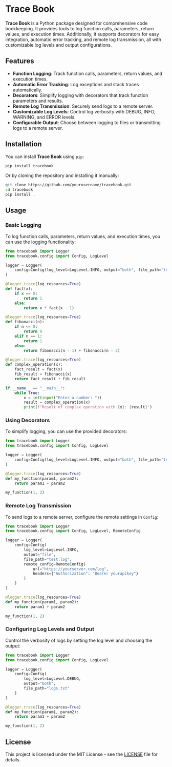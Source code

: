 # Trace Book

**Trace Book** is a Python package designed for comprehensive code bookkeeping. It provides tools to log function calls, parameters, return values, and execution times. Additionally, it supports decorators for easy integration, automatic error tracking, and remote log transmission, all with customizable log levels and output configurations.

## Features

- **Function Logging**: Track function calls, parameters, return values, and execution times.
- **Automatic Error Tracking**: Log exceptions and stack traces automatically.
- **Decorators**: Simplify logging with decorators that track function parameters and results.
- **Remote Log Transmission**: Securely send logs to a remote server.
- **Customizable Log Levels**: Control log verbosity with DEBUG, INFO, WARNING, and ERROR levels.
- **Configurable Output**: Choose between logging to files or transmitting logs to a remote server.

## Installation

You can install **Trace Book** using `pip`:

```bash
pip install tracebook
```

Or by cloning the repository and installing it manually:

```bash
git clone https://github.com/yourusername/tracebook.git
cd tracebook
pip install .
```

## Usage

### Basic Logging

To log function calls, parameters, return values, and execution times, you can use the logging functionality:

```python
from tracebook import Logger
from tracebook.config import Config, LogLevel

logger = Logger(
    config=Config(log_level=LogLevel.INFO, output="both", file_path="test.log")
)

@logger.trace(log_resources=True)
def fact(x):
    if x == 0:
        return 1
    else:
        return x * fact(x - 1)

@logger.trace(log_resources=True)
def fibonacci(n):
    if n <= 0:
        return 0
    elif n == 1:
        return 1
    else:
        return fibonacci(n - 1) + fibonacci(n - 2)

@logger.trace(log_resources=True)
def complex_operation(x):
    fact_result = fact(x)
    fib_result = fibonacci(x)
    return fact_result + fib_result

if __name__ == "__main__":
    while True:
        x = int(input("Enter a number: "))
        result = complex_operation(x)
        print(f"Result of complex operation with {x}: {result}")
```

### Using Decorators

To simplify logging, you can use the provided decorators:

```python
from tracebook import Logger
from tracebook.config import Config, LogLevel

logger = Logger(
    config=Config(log_level=LogLevel.INFO, output="both", file_path="test.log")
)

@logger.trace(log_resources=True)
def my_function(param1, param2):
    return param1 + param2

my_function(1, 2)
```

### Remote Log Transmission

To send logs to a remote server, configure the remote settings in `Config`:

```python
from tracebook import Logger
from tracebook.config import Config, LogLevel, RemoteConfig

logger = Logger(
    config=Config(
        log_level=LogLevel.INFO,
        output="file",
        file_path="test.log",
        remote_config=RemoteConfig(
            url="https://yourserver.com/log",
            headers={"Authorization": "Bearer yourapikey"}
        )
    )
)

@logger.trace(log_resources=True)
def my_function(param1, param2):
    return param1 + param2

my_function(1, 2)
```

### Configuring Log Levels and Output

Control the verbosity of logs by setting the log level and choosing the output:

```python
from tracebook import Logger
from tracebook.config import Config, LogLevel

logger = Logger(
    config=Config(
        log_level=LogLevel.DEBUG,
        output="both",
        file_path="logs.txt"
    )
)

@logger.trace(log_resources=True)
def my_function(param1, param2):
    return param1 + param2

my_function(1, 2)
```

## License

This project is licensed under the MIT License - see the [LICENSE](LICENSE) file for details.
